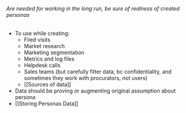 <h6>Are needed for working in the long run, be sure of
realness of created personas </h6>

- To use while creating:
	- Filed visits
	- Market research
	- Marketing segmentation 
	- Metrics and log files
	- Helpdesk calls
	- Sales teams (but carefully filter data, bc confidentiality, and sometimes they work with procurators, not users)
	- [[Sources of data]]
- Data should be proving or augmenting original assumption about persona
- [[Storing Personas Data]]
